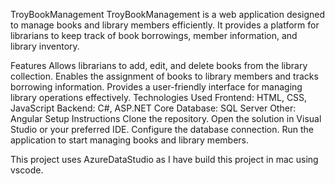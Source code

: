 TroyBookManagement
TroyBookManagement is a web application designed to manage books and library members efficiently. It provides a platform for librarians to keep track of book borrowings, member information, and library inventory.

Features
Allows librarians to add, edit, and delete books from the library collection.
Enables the assignment of books to library members and tracks borrowing information.
Provides a user-friendly interface for managing library operations effectively.
Technologies Used
Frontend: HTML, CSS, JavaScript
Backend: C#, ASP.NET Core
Database: SQL Server
Other: Angular
Setup Instructions
Clone the repository.
Open the solution in Visual Studio or your preferred IDE.
Configure the database connection.
Run the application to start managing books and library members.

This project uses AzureDataStudio as I have build this project in mac using vscode. 
